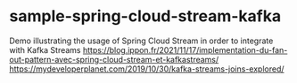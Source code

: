 # sample-spring-cloud-stream-kafka
Demo illustrating the usage of Spring Cloud Stream  in order to integrate with Kafka Streams
https://blog.ippon.fr/2021/11/17/implementation-du-fan-out-pattern-avec-spring-cloud-stream-et-kafkastreams/
https://mydeveloperplanet.com/2019/10/30/kafka-streams-joins-explored/
